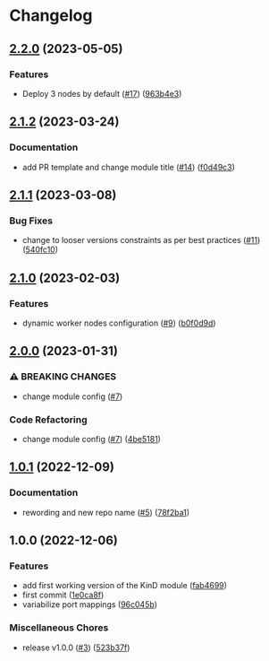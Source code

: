 # Changelog

## [2.2.0](https://github.com/camptocamp/devops-stack-module-cluster-kind/compare/v2.1.2...v2.2.0) (2023-05-05)


### Features

* Deploy 3 nodes by default ([#17](https://github.com/camptocamp/devops-stack-module-cluster-kind/issues/17)) ([963b4e3](https://github.com/camptocamp/devops-stack-module-cluster-kind/commit/963b4e37684edaa23713587b7cf427961570b64d))

## [2.1.2](https://github.com/camptocamp/devops-stack-module-cluster-kind/compare/v2.1.1...v2.1.2) (2023-03-24)


### Documentation

* add PR template and change module title ([#14](https://github.com/camptocamp/devops-stack-module-cluster-kind/issues/14)) ([f0d49c3](https://github.com/camptocamp/devops-stack-module-cluster-kind/commit/f0d49c3e68b86b0838118e756f33b0619cf3d7e0))

## [2.1.1](https://github.com/camptocamp/devops-stack-module-cluster-kind/compare/v2.1.0...v2.1.1) (2023-03-08)


### Bug Fixes

* change to looser versions constraints as per best practices ([#11](https://github.com/camptocamp/devops-stack-module-cluster-kind/issues/11)) ([540fc10](https://github.com/camptocamp/devops-stack-module-cluster-kind/commit/540fc10ea45b6eacab5bea42b165b6ec3f16ce11))

## [2.1.0](https://github.com/camptocamp/devops-stack-module-cluster-kind/compare/v2.0.0...v2.1.0) (2023-02-03)


### Features

* dynamic worker nodes configuration ([#9](https://github.com/camptocamp/devops-stack-module-cluster-kind/issues/9)) ([b0f0d9d](https://github.com/camptocamp/devops-stack-module-cluster-kind/commit/b0f0d9d3f398b35559e2a7c089c7b9f9afc94fe8))

## [2.0.0](https://github.com/camptocamp/devops-stack-module-cluster-kind/compare/v1.0.1...v2.0.0) (2023-01-31)


### ⚠ BREAKING CHANGES

* change module config ([#7](https://github.com/camptocamp/devops-stack-module-cluster-kind/issues/7))

### Code Refactoring

* change module config ([#7](https://github.com/camptocamp/devops-stack-module-cluster-kind/issues/7)) ([4be5181](https://github.com/camptocamp/devops-stack-module-cluster-kind/commit/4be518131befab8c128a6d8f5f16c91160aa5f0b))

## [1.0.1](https://github.com/camptocamp/devops-stack-module-cluster-kind/compare/v1.0.0...v1.0.1) (2022-12-09)


### Documentation

* rewording and new repo name ([#5](https://github.com/camptocamp/devops-stack-module-cluster-kind/issues/5)) ([78f2ba1](https://github.com/camptocamp/devops-stack-module-cluster-kind/commit/78f2ba1f5b01bd2527cfb6bc4f8b590df6fc36f4))

## 1.0.0 (2022-12-06)


### Features

* add first working version of the KinD module ([fab4699](https://github.com/camptocamp/devops-stack-module-kind/commit/fab46994004e0f14c72b9748f82084e585ddc3cd))
* first commit ([1e0ca8f](https://github.com/camptocamp/devops-stack-module-kind/commit/1e0ca8f647df1264fbeb5b7f98645260e266f635))
* variabilize port mappings ([96c045b](https://github.com/camptocamp/devops-stack-module-kind/commit/96c045b933d09d7157219dd53ebbba2dbd22b6eb))


### Miscellaneous Chores

* release v1.0.0 ([#3](https://github.com/camptocamp/devops-stack-module-kind/issues/3)) ([523b37f](https://github.com/camptocamp/devops-stack-module-kind/commit/523b37f950c2d41e5f97b92e2cd446c20a2ab5e3))
